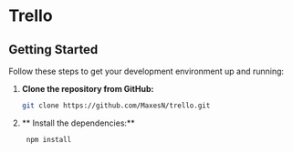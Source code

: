 # Trello

## Getting Started

Follow these steps to get your development environment up and running:

1. **Clone the repository from GitHub:**
   ```bash
   git clone https://github.com/MaxesN/trello.git
2. ** Install the dependencies:**
   ```bash
    npm install



